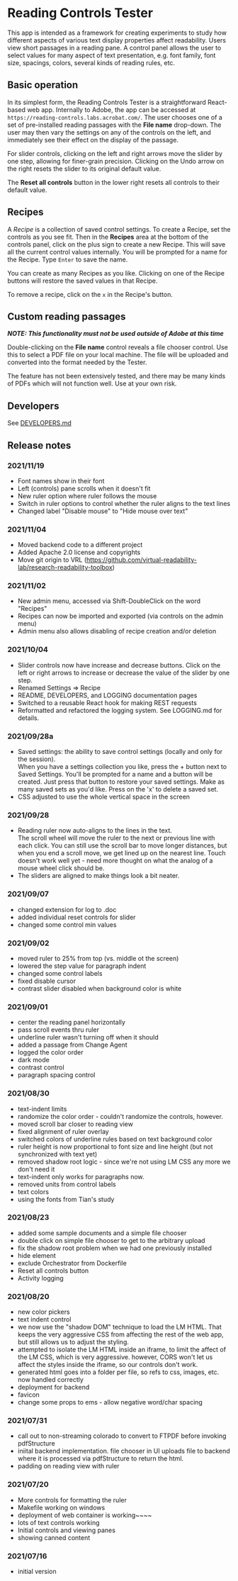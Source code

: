# Reading Controls Tester

This app is intended as a framework for creating experiments to study how different aspects of various text display 
properties affect readability. 
Users view short passages in a reading pane. 
A control panel allows the user to 
select values for many aspect of text presentation, e.g. font family, font size, spacings, colors, several kinds of 
reading rules, etc.

## Basic operation

In its simplest form, the Reading Controls Tester is a straightforward React-based web app.
Internally to Adobe, the app can be accessed at `https://reading-controls.labs.acrobat.com/`.
The user chooses one of a set of pre-installed reading passages with the **File name** drop-down.
The user may then vary the settings on any of the controls on the left, and immediately see their effect on the 
display of the passage.

For slider controls, clicking on the left and right arrows move the slider by one step, allowing for finer-grain 
precision.
Clicking on the Undo arrow on the right resets the slider to its original default value.

The **Reset all controls** button in the lower right resets all controls to their default value.

## Recipes

A *Recipe* is a collection of saved control settings.
To create a Recipe, set the controls as you see fit. 
Then in the **Recipes** area at the bottom of the controls panel, click on the plus sign to create a new Recipe.
This will save all the current control values internally. 
You will be prompted for a name for the Recipe. Type `Enter` to save the name.

You can create as many Recipes as you like. 
Clicking on one of the Recipe buttons will restore the saved values in that Recipe.

To remove a recipe, click on the `x` in the Recipe's button.

## Custom reading passages

***NOTE: This functionality must not be used outside of Adobe at this time***

Double-clicking on the **File name** control reveals a file chooser control. 
Use this to select a PDF file on your local machine.
The file will be uploaded and converted into the format needed by the Tester.

The feature has not been extensively tested, and there may be many kinds of PDFs which will not function well. 
Use at your own risk.

## Developers

See [DEVELOPERS.md](./DEVELOPERS.md)

## Release notes

### 2021/11/19
- Font names show in their font
- Left (controls) pane scrolls when it doesn't fit
- New ruler option where ruler follows the mouse
- Switch in ruler options to control whether the ruler aligns to the text lines
- Changed label "Disable mouse" to "Hide mouse over text"

### 2021/11/04

- Moved backend code to a different project
- Added Apache 2.0 license and copyrights
- Move git origin to VRL (https://github.com/virtual-readability-lab/research-readability-toolbox)

### 2021/11/02

- New admin menu, accessed via Shift-DoubleClick on the word "Recipes"
- Recipes can now be imported and exported (via controls on the admin menu)
- Admin menu also allows disabling of recipe creation and/or deletion

### 2021/10/04

- Slider controls now have increase and decrease buttons. Click on the left or right arrows to increase or decrease 
  the value of the slider by one step.
- Renamed Settings => Recipe
- README, DEVELOPERS, and LOGGING documentation pages
- Switched to a reusable React hook for making REST requests
- Reformatted and refactored the logging system. See LOGGING.md for details.

### 2021/09/28a

- Saved settings: the ability to save control settings (locally and only for the session).  
  When you have a settings collection you like, press the + button next to Saved Settings. You'll be prompted for a 
  name and a button will be created. Just press that button to restore your saved settings. Make as many saved sets 
  as you'd like. Press on the 'x' to delete a saved set.
- CSS adjusted to use the whole vertical space in the screen

### 2021/09/28

- Reading ruler now auto-aligns to the lines in the text.  
  The scroll wheel will move the ruler to the next or previous line with each click. You can still use the scroll bar 
  to move longer distances, but when you end a scroll move, we get lined up on the nearest line.
  Touch doesn't work well yet - need more thought on what the analog of a mouse wheel click should be.
- The sliders are aligned to make things look a bit neater.


### 2021/09/07

- changed extension for log to .doc
- added individual reset controls for slider
- changed some control min values

### 2021/09/02

- moved ruler to 25% from top (vs. middle ot the screen)
- lowered the step value for paragraph indent
- changed some control labels
- fixed disable cursor
- contrast slider disabled when background color is white

### 2021/09/01

- center the reading panel horizontally
- pass scroll events thru ruler
- underline ruler wasn't turning off when it should
- added a passage from Change Agent
- logged the color order
- dark mode
- contrast control
- paragraph spacing control

### 2021/08/30

- text-indent limits
- randomize the color order - couldn't randomize the controls, however.
- moved scroll bar closer to reading view
- fixed alignment of ruler overlay
- switched colors of underline rules based on text background color
- ruler height is now proportional to font size and line height (but not synchronized with text yet)
- removed shadow root logic - since we're not using LM CSS any more we don't need it
- text-indent only works for paragraphs now.
- removed units from control labels
- text colors
- using the fonts from Tian's study

### 2021/08/23

- added some sample documents and a simple file chooser
- double click on simple file chooser to get to the arbitrary upload
- fix the shadow root problem when we had one previously installed
- hide <stem> element
- exclude Orchestrator from Dockerfile
- Reset all controls button
- Activity logging

### 2021/08/20

- new color pickers
- text indent control
- we now use the "shadow DOM" technique to load the LM HTML. That keeps the very aggressive CSS from affecting the rest of the web app, but still allows us to adjust the styling.
- attempted to isolate the LM HTML inside an iframe, to limit the affect of the LM CSS, which is very aggressive.
however, CORS won't let us affect the styles inside the iframe, so our controls don't work.
- generated html goes into a folder per file, so refs to css, images, etc. now handled correctly
- deployment for backend
- favicon
- change some props to ems - allow negative word/char spacing

### 2021/07/31

- call out to non-streaming colorado to convert to FTPDF before invoking pdfStructure
- iniital backend implementation. file chooser in UI uploads file to backend where it is processed via pdfStructure to return the html.
- padding on reading view with ruler

### 2021/07/20

- More controls for formatting the ruler
- Makefile working on windows
- deployment of web container is working~~~~
- lots of text controls working
- Initial controls and viewing panes
- showing canned content

### 2021/07/16

- initial version
